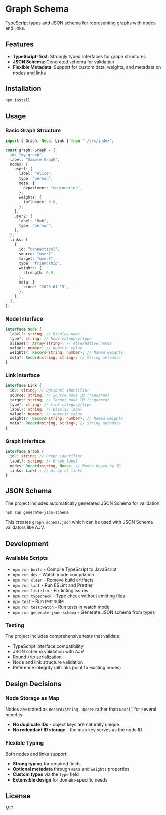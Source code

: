 # Graph Schema

TypeScript types and JSON schema for representing [graphs](https://en.wikipedia.org/wiki/Graph_theory) with nodes and links.

## Features

- **TypeScript-first**: Strongly typed interfaces for graph structures
- **JSON Schema**: Generated schema for validation
- **Flexible Metadata**: Support for custom data, weights, and metadata on nodes and links

## Installation

```bash
npm install
```

## Usage

### Basic Graph Structure

```typescript
import { Graph, Node, Link } from "./src/index";

const graph: Graph = {
  id: "my-graph",
  label: "Sample Graph",
  nodes: {
    user1: {
      label: "Alice",
      type: "person",
      meta: {
        department: "engineering",
      },
      weights: {
        influence: 0.8,
      },
    },
    user2: {
      label: "Bob",
      type: "person",
    },
  },
  links: [
    {
      id: "connection1",
      source: "user1",
      target: "user2",
      type: "friendship",
      weights: {
        strength: 0.9,
      },
      meta: {
        since: "2023-01-15",
      },
    },
  ],
};
```

### Node Interface

```typescript
interface Node {
  label?: string; // Display name
  type?: string; // Node category/type
  aliases?: Array<string>; // Alternative names
  value?: number; // Numeric value
  weights?: Record<string, number>; // Named weights
  meta?: Record<string, string>; // String metadata
}
```

### Link Interface

```typescript
interface Link {
  id?: string; // Optional identifier
  source: string; // Source node ID (required)
  target: string; // Target node ID (required)
  type?: string; // Link category/type
  label?: string; // Display label
  value?: number; // Numeric value
  weights?: Record<string, number>; // Named weights
  meta?: Record<string, string>; // String metadata
}
```

### Graph Interface

```typescript
interface Graph {
  id?: string; // Graph identifier
  label?: string; // Graph label
  nodes: Record<string, Node>; // Nodes keyed by ID
  links: Link[]; // Array of links
}
```

## JSON Schema

The project includes automatically generated JSON Schema for validation:

```bash
npm run generate-json-schema
```

This creates `graph.schema.json` which can be used with JSON Schema validators like AJV.

## Development

### Available Scripts

- `npm run build` - Compile TypeScript to JavaScript
- `npm run dev` - Watch mode compilation
- `npm run clean` - Remove build artifacts
- `npm run lint` - Run ESLint and Prettier
- `npm run lint:fix` - Fix linting issues
- `npm run typecheck` - Type check without emitting files
- `npm test` - Run test suite
- `npm run test:watch` - Run tests in watch mode
- `npm run generate-json-schema` - Generate JSON schema from types

### Testing

The project includes comprehensive tests that validate:

- TypeScript interface compatibility
- JSON schema validation with AJV
- Round-trip serialization
- Node and link structure validation
- Reference integrity (all links point to existing nodes)

## Design Decisions

### Node Storage as Map

Nodes are stored as `Record<string, Node>` rather than `Node[]` for several benefits:

- **No duplicate IDs** - object keys are naturally unique
- **No redundant ID storage** - the map key serves as the node ID

### Flexible Typing

Both nodes and links support:

- **Strong typing** for required fields
- **Optional metadata** through `meta` and `weights` properties
- **Custom types** via the `type` field
- **Extensible design** for domain-specific needs

## License

MIT
